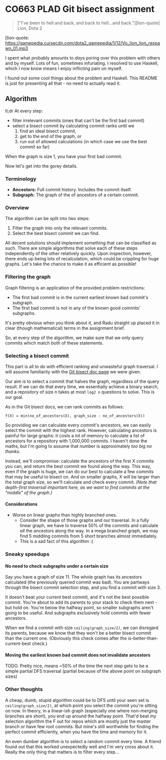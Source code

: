# CO663 PLAD Git bisect assignment
  > ["I've been to hell and back, and back to hell…and back."][lion-quote] Lion, Dota 2

[lion-quote: https://gamepedia.cursecdn.com/dota2_gamepedia/1/12/Vo_lion_lion_respawn_01.mp3

I spent what probably amounts to *days* poring over this problem with others and
by myself. Lots of fun, sometimes infuriating. I resolved to use Haskell, which
I now know means I enjoy inflicting pain on myself.

I found out some cool things about the problem and Haskell. This README is just
for presenting all that - no need to actually read it.

## Algorithm
tl;dr At every step:

  * filter irrelevant commits (ones that can't be the first bad commit)
  * select a bisect commit by calculating commit ranks until we
    1. find an ideal bisect commit,
    2. get to the end of the graph, or
    3. run out of allowed calculations (in which case we use the best commit so
       far)

When the graph is size 1, you have your first bad commit.

Now let's get into the gorey details.

### Terminology
  * **Ancestors:** Full commit history. Includes the commit itself.
  * **Subgraph:** The graph of the of ancestors of a certain commit.

### Overview
The algorithm can be split into two steps:

  1. Filter the graph into only the relevant commits.
  2. Select the best bisect commit we can find.

All decent solutions should implement something that can be classified as such.
There are simple algorithms that solve each of these steps independently of the
other relatively quickly. Upon inspection, however, there ends up being lots of
recalculation, which could be crippling for huge graphs. Let's take the chance
to make it as efficient as possible!

### Filtering the graph
Graph filtering is an application of the provided problem restrictions:

  * The first bad commit is in the current earliest known bad commit's subgraph.
  * The first bad commit is not in any of the known good commits' subgraphs.

It's pretty obvious when you think about it, and Radu straight up placed it in
clear (though mathematical) terms in the assignment brief.

So, at every step of the algorithm, we make sure that we only query commits
which match both of these statements.

### Selecting a bisect commit
[git-bisect-docs]: https://git-scm.com/docs/git-bisect-lk2009

This part is all to do with efficient ranking and unwasteful graph traversal. I
will assume familiarity with the [Git bisect doc page][git-bisect-docs] we were
given.

Our aim is to select a commit that halves the graph, regardless of the query
result. If we can do that every time, we essentially achieve a binary search,
and a repository of size n takes at most `log2 n` questions to solve. This is
our goal.

As in the Git bisect docs, we can rank commits as follows:

    f(X) = min(no_of_ancestors(X), graph_size - no_of_ancestors(X))

So providing we can calculate every commit's ancestors, we can easily select the
commit with the highest rank. However, calculating ancestors is painful for
large graphs: it costs a lot of memory to calculate a list of ancestors for a
repository with 1,000,000 commits. I haven't done the maths, but I'm going to
assume that number is approximately *too big no thanks*.

Instead, we'll compromise: calculate the ancestors of the first X commits you
can, and return the best commit we found along the way. This way, even if the
graph is huge, we can do our best to calculate a few commits that may be useful
to bisect on. And on smaller graphs, X will be larger than the total graph size,
so we'll calculate and check every commit. *(Note that depth-first traversal
important here, as we want to find commits at the "middle" of the graph.)*

#### Considerations
  * Worse on linear graphs than highly branched ones.
    * Consider the shape of those graphs and our traversal. In a fully linear
      graph, we have to traverse 50% of the commits and calculate *all* the
      ancestors along the way. In a mega branched graph, we may find 5 middling
      commits from 5 short branches almost immediately.
    * This is a sad fact of this algorithm :(

### Sneaky speedups
#### No need to check subgraphs under a certain size
Say you have a graph of size 11. The whole graph has its ancestors calculated
(the previously queried commit was bad). You are partways through the bisect
commit selection step, and you find a commit with size 3.

It doesn't beat your current best commit, and it's not the best possible commit.
You're about to add its parents to your stack to check them next - but hold on.
You're below the halfway point, so smaller subgraphs aren't going to be useful.
And subgraphs exclusively hold commits with fewer ancestors.

When we find a commit with size `ceiling(graph_size/2)`, we can disregard its
parents, because we know that they won't be a better bisect commit than the
current one. (Obviously this check comes after the is-better-than-current-best
check.)

#### Moving the earliest known bad commit does not invalidate ancestors
TODO. Pretty nice, means ~50% of the time the next step gets to be a simple
partial DFS traversal (partial because of the above point on subgraph sizes)

### Other thoughts
A cheap, dumb, stupid algorithm could be to DFS until your seen set is
`ceiling(graph_size/2)`, at which point you select the commit you're sitting on
now. In theory, in a linear-ish graph (especially one where non-merging branches
are short), you end up around the halfway point. That'd beat my selection
algorithm the F out for repos which are mostly just the master branch or have
few root commits. But mine's still worthwhile for finding the perfect commit
efficiently, when you have the time and memory for it.

An even dumber algorithm is to select a random commit every time. A friend found
out that this worked unexpectedly well and I'm very cross about it. Really the
only thing that matters is to filter every step...
